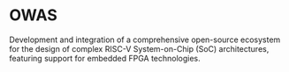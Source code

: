 # OWAS
Development and integration of a comprehensive open-source ecosystem for the design of complex RISC-V System-on-Chip (SoC) architectures, featuring support for embedded FPGA technologies.
